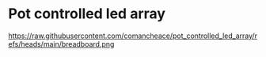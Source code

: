 # Pot controlled led array

https://raw.githubusercontent.com/comancheace/pot_controlled_led_array/refs/heads/main/breadboard.png
